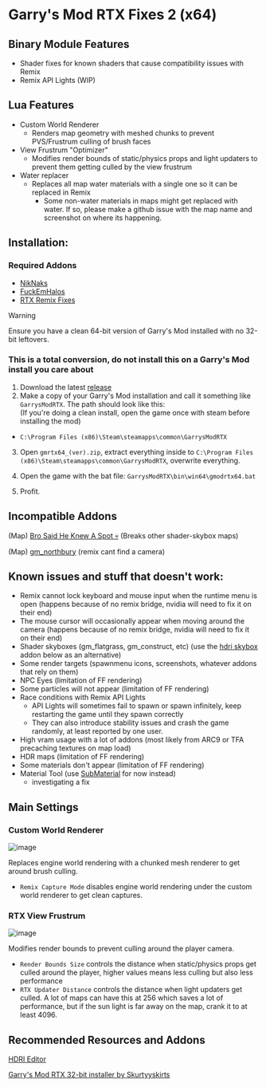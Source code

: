 
# Garry's Mod RTX Fixes 2 (x64)
## Binary Module Features
- Shader fixes for known shaders that cause compatibility issues with Remix
- Remix API Lights (WIP)
## Lua Features
- Custom World Renderer
  * Renders map geometry with meshed chunks to prevent PVS/Frustrum culling of brush faces
- View Frustrum "Optimizer"
  * Modifies render bounds of static/physics props and light updaters to prevent them getting culled by the view frustrum
- Water replacer
  * Replaces all map water materials with a single one so it can be replaced in Remix
    * Some non-water materials in maps might get replaced with water. If so, please make a github issue with the map name and screenshot on where its happening.

## Installation:
### Required Addons
- [NikNaks](https://steamcommunity.com/sharedfiles/filedetails/?id=2861839844)
- [FuckEmHalos](https://steamcommunity.com/sharedfiles/filedetails/?id=2961222721)
- [RTX Remix Fixes](https://steamcommunity.com/sharedfiles/filedetails/?id=3038853470)
> [!WARNING]  
> Ensure you have a clean 64-bit version of Garry's Mod installed with no 32-bit leftovers. 
> ### This is a total conversion, do not install this on a Garry's Mod install you care about
1. Download the latest [release](https://github.com/Xenthio/gmod-rtx-fixes-2/releases/latest)
2. Make a copy of your Garry's Mod installation and call it something like `GarrysModRTX`. The path should look like this:    
(If you're doing a clean install, open the game once with steam before installing the mod)
  - `C:\Program Files (x86)\Steam\steamapps\common\GarrysModRTX`

3. Open `gmrtx64_(ver).zip`, extract everything inside to
`C:\Program Files (x86)\Steam\steamapps\common\GarrysModRTX`, overwrite everything.
4. Open the game with the bat file:
`GarrysModRTX\bin\win64\gmodrtx64.bat`

5. Profit.

## Incompatible Addons
(Map) [Bro Said He Knew A Spot 💀](https://steamcommunity.com/sharedfiles/filedetails/?id=3252367349) (Breaks other shader-skybox maps)

(Map) [gm_northbury](https://steamcommunity.com/sharedfiles/filedetails/?id=3251774364) (remix cant find a camera)

## Known issues and stuff that doesn't work:
- Remix cannot lock keyboard and mouse input when the runtime menu is open (happens because of no remix bridge, nvidia will need to fix it on their end)
- The mouse cursor will occasionally appear when moving around the camera (happens because of no remix bridge, nvidia will need to fix it on their end)
- Shader skyboxes (gm_flatgrass, gm_construct, etc) (use the [hdri skybox](https://github.com/sambow23/hdri_cube/blob/main/README.md) addon below as an alternative)
- Some render targets (spawnmenu icons, screenshots, whatever addons that rely on them)
- NPC Eyes (limitation of FF rendering)
- Some particles will not appear (limitation of FF rendering)
- Race conditions with Remix API Lights
  - API Lights will sometimes fail to spawn or spawn infinitely, keep restarting the game until they spawn correctly
  - They can also introduce stability issues and crash the game randomly, at least reported by one user.
- High vram usage with a lot of addons (most likely from ARC9 or TFA precaching textures on map load)
- HDR maps (limitation of FF rendering)
- Some materials don't appear (limitation of FF rendering)
- Material Tool (use [SubMaterial](https://steamcommunity.com/sharedfiles/filedetails/?id=2836948539&searchtext=submaterial) for now instead)
  - investigating a fix

## Main Settings
### Custom World Renderer
![image](https://github.com/user-attachments/assets/b21681a6-31ba-4a1f-aab4-e78a6bb6241d)

Replaces engine world rendering with a chunked mesh renderer to get around brush culling.
- `Remix Capture Mode` disables engine world rendering under the custom world renderer to get clean captures.

### RTX View Frustrum
![image](https://github.com/user-attachments/assets/08fd9b77-29a6-48c0-8683-d2fe0dd0fcc7)

Modifies render bounds to prevent culling around the player camera. 
- `Render Bounds Size` controls the distance when static/physics props get culled around the player, higher values means less culling but also less performance
- `RTX Updater Distance` controls the distance when light updaters get culled. A lot of maps can have this at 256 which saves a lot of performance, but if the sun light is far away on the map, crank it to at least 4096.

## Recommended Resources and Addons
[HDRI Editor](https://github.com/sambow23/hdri_cube/blob/main/README.md)

[Garry's Mod RTX 32-bit installer by Skurtyyskirts](https://github.com/skurtyyskirts/GmodRTX)
